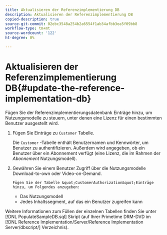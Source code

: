 ```yaml
---
title: Aktualisieren der Referenzimplementierung DB
description: Aktualisieren der Referenzimplementierung DB
copied-description: true
source-git-commit: 02ebc3548a254b2a6554f1ab34afbb3ea5f09bb8
workflow-type: tm+mt
source-wordcount: '122'
ht-degree: 0%

---
```


# Aktualisieren der Referenzimplementierung DB{#update-the-reference-implementation-db}

Fügen Sie der Referenzimplementierungsdatenbank Einträge hinzu, um Nutzungsmodelle zu steuern, unter denen eine Lizenz für einen bestimmten Benutzer ausgestellt wird.

1. Fügen Sie Einträge zu `Customer` Tabelle.

   Die `Customer` -Tabelle enthält Benutzernamen und Kennwörter, um Benutzer zu authentifizieren. Außerdem wird angegeben, ob ein Benutzer über ein Abonnement verfügt (eine Lizenz, die im Rahmen der *Abonnement* Nutzungsmodell).

1. Gewähren Sie einem Benutzer Zugriff über die Nutzungsmodelle Download-to-own oder Video-on-Demand.

       Fügen Sie der Tabelle &quot;CustomerAuthorization&quot;Einträge hinzu, um Folgendes anzugeben:
   
   * Das Nutzungsmodell
   * Jedes Inhaltssegment, auf das ein Benutzer zugreifen kann

Weitere Informationen zum Füllen der einzelnen Tabellen finden Sie unter [!DNL PopulateSampleDB.sql] Skript (auf Ihrer Primetime DRM-DVD im [!DNL Reference Implementation/Server/Reference Implementation Server/dbscript/] Verzeichnis).
